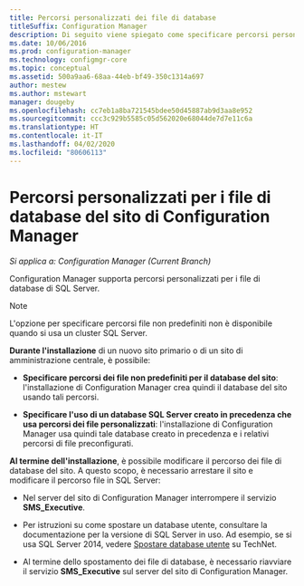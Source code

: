 ```yaml
---
title: Percorsi personalizzati dei file di database
titleSuffix: Configuration Manager
description: Di seguito viene spiegato come specificare percorsi personalizzati per i file di database di SQL Server.
ms.date: 10/06/2016
ms.prod: configuration-manager
ms.technology: configmgr-core
ms.topic: conceptual
ms.assetid: 500a9aa6-68aa-44eb-bf49-350c1314a697
author: mestew
ms.author: mstewart
manager: dougeby
ms.openlocfilehash: cc7eb1a8ba721545bdee50d45887ab9d3aa8e952
ms.sourcegitcommit: ccc3c929b5585c05d562020e68044de7d7e11c6a
ms.translationtype: HT
ms.contentlocale: it-IT
ms.lasthandoff: 04/02/2020
ms.locfileid: "80606113"
---
```

# <a name="custom-locations-for-configuration-manager-site-database-files"></a>Percorsi personalizzati per i file di database del sito di Configuration Manager

*Si applica a: Configuration Manager (Current Branch)*

 Configuration Manager supporta percorsi personalizzati per i file di database di SQL Server.  

> [!NOTE]  
>  L'opzione per specificare percorsi file non predefiniti non è disponibile quando si usa un cluster SQL Server.  

 **Durante l'installazione** di un nuovo sito primario o di un sito di amministrazione centrale, è possibile:  

-   **Specificare percorsi dei file non predefiniti per il database del sito**: l'installazione di Configuration Manager crea quindi il database del sito usando tali percorsi.  

-   **Specificare l'uso di un database SQL Server creato in precedenza che usa percorsi dei file personalizzati**:  l'installazione di Configuration Manager usa quindi tale database creato in precedenza e i relativi percorsi di file preconfigurati.  

**Al termine dell'installazione**, è possibile modificare il percorso dei file di database del sito. A questo scopo, è necessario arrestare il sito e modificare il percorso file in SQL Server:  

-   Nel server del sito di Configuration Manager interrompere il servizio **SMS_Executive**.  

-   Per istruzioni su come spostare un database utente, consultare la documentazione per la versione di SQL Server in uso. Ad esempio, se si usa SQL Server 2014, vedere [Spostare database utente](https://technet.microsoft.com/library/ms345483\(v=sql.120\).aspx) su TechNet.  

-   Al termine dello spostamento dei file di database, è necessario riavviare il servizio **SMS_Executive** sul server del sito di Configuration Manager.  
